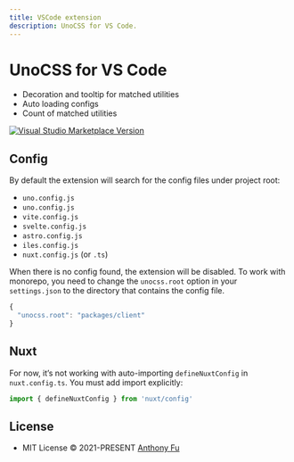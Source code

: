 ```yaml
---
title: VSCode extension
description: UnoCSS for VS Code.
---
```


# UnoCSS for VS Code

- Decoration and tooltip for matched utilities
- Auto loading configs
- Count of matched utilities

<a href="https://marketplace.visualstudio.com/items?itemName=antfu.unocss" target="__blank"><img src="https://img.shields.io/visual-studio-marketplace/v/antfu.unocss.svg?color=eee&amp;label=VS%20Code%20Marketplace&logo=visual-studio-code" alt="Visual Studio Marketplace Version" /></a>

## Config

By default the extension will search for the config files under project root:

- `uno.config.js`
- `uno.config.js`
- `vite.config.js`
- `svelte.config.js`
- `astro.config.js`
- `iles.config.js`
- `nuxt.config.js` (or `.ts`)

When there is no config found, the extension will be disabled. To work with monorepo, you need to change the `unocss.root` option in your `settings.json` to the directory that contains the config file.

```javascript
{
  "unocss.root": "packages/client"
}
```

## Nuxt

For now, it’s not working with auto-importing `defineNuxtConfig` in `nuxt.config.ts`. You must add import explicitly: 

```ts
import { defineNuxtConfig } from 'nuxt/config'
```

## License

- MIT License &copy; 2021-PRESENT [Anthony Fu](https://github.com/antfu)
